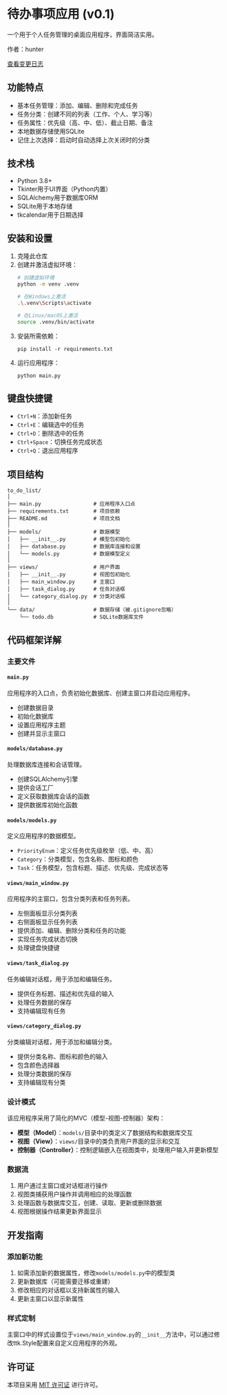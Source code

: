 # 待办事项应用 (v0.1)

一个用于个人任务管理的桌面应用程序，界面简洁实用。

作者：hunter

[查看变更日志](CHANGELOG.md)

## 功能特点

- 基本任务管理：添加、编辑、删除和完成任务
- 任务分类：创建不同的列表（工作、个人、学习等）
- 任务属性：优先级（高、中、低）、截止日期、备注
- 本地数据存储使用SQLite
- 记住上次选择：启动时自动选择上次关闭时的分类

## 技术栈

- Python 3.8+
- Tkinter用于UI界面（Python内置）
- SQLAlchemy用于数据库ORM
- SQLite用于本地存储
- tkcalendar用于日期选择

## 安装和设置

1. 克隆此仓库
2. 创建并激活虚拟环境：
   ```bash
   # 创建虚拟环境
   python -m venv .venv
   
   # 在Windows上激活
   .\.venv\Scripts\activate
   
   # 在Linux/macOS上激活
   source .venv/bin/activate
   ```
3. 安装所需依赖：
   ```
   pip install -r requirements.txt
   ```
4. 运行应用程序：
   ```
   python main.py
   ```

## 键盘快捷键

- `Ctrl+N`：添加新任务
- `Ctrl+E`：编辑选中的任务
- `Ctrl+D`：删除选中的任务
- `Ctrl+Space`：切换任务完成状态
- `Ctrl+Q`：退出应用程序

## 项目结构

```
to_do_list/
│
├── main.py                 # 应用程序入口点
├── requirements.txt        # 项目依赖
├── README.md               # 项目文档
│
├── models/                 # 数据模型
│   ├── __init__.py         # 模型包初始化
│   ├── database.py         # 数据库连接和设置
│   └── models.py           # 数据模型定义
│
├── views/                  # 用户界面
│   ├── __init__.py         # 视图包初始化
│   ├── main_window.py      # 主窗口
│   ├── task_dialog.py      # 任务对话框
│   └── category_dialog.py  # 分类对话框
│
└── data/                   # 数据存储（被.gitignore忽略）
    └── todo.db             # SQLite数据库文件
```

## 代码框架详解

### 主要文件

#### `main.py`
应用程序的入口点，负责初始化数据库、创建主窗口并启动应用程序。
- 创建数据目录
- 初始化数据库
- 设置应用程序主题
- 创建并显示主窗口

#### `models/database.py`
处理数据库连接和会话管理。
- 创建SQLAlchemy引擎
- 提供会话工厂
- 定义获取数据库会话的函数
- 提供数据库初始化函数

#### `models/models.py`
定义应用程序的数据模型。
- `PriorityEnum`：定义任务优先级枚举（低、中、高）
- `Category`：分类模型，包含名称、图标和颜色
- `Task`：任务模型，包含标题、描述、优先级、完成状态等

#### `views/main_window.py`
应用程序的主窗口，包含分类列表和任务列表。
- 左侧面板显示分类列表
- 右侧面板显示任务列表
- 提供添加、编辑、删除分类和任务的功能
- 实现任务完成状态切换
- 处理键盘快捷键

#### `views/task_dialog.py`
任务编辑对话框，用于添加和编辑任务。
- 提供任务标题、描述和优先级的输入
- 处理任务数据的保存
- 支持编辑现有任务

#### `views/category_dialog.py`
分类编辑对话框，用于添加和编辑分类。
- 提供分类名称、图标和颜色的输入
- 包含颜色选择器
- 处理分类数据的保存
- 支持编辑现有分类

### 设计模式

该应用程序采用了简化的MVC（模型-视图-控制器）架构：
- **模型（Model）**：`models/`目录中的类定义了数据结构和数据库交互
- **视图（View）**：`views/`目录中的类负责用户界面的显示和交互
- **控制器（Controller）**：控制逻辑嵌入在视图类中，处理用户输入并更新模型

### 数据流

1. 用户通过主窗口或对话框进行操作
2. 视图类捕获用户操作并调用相应的处理函数
3. 处理函数与数据库交互，创建、读取、更新或删除数据
4. 视图根据操作结果更新界面显示

## 开发指南

### 添加新功能

1. 如需添加新的数据属性，修改`models/models.py`中的模型类
2. 更新数据库（可能需要迁移或重建）
3. 修改相应的对话框以支持新属性的输入
4. 更新主窗口以显示新属性

### 样式定制

主窗口中的样式设置位于`views/main_window.py`的`__init__`方法中，可以通过修改ttk.Style配置来自定义应用程序的外观。

## 许可证

本项目采用 [MIT 许可证](LICENSE) 进行许可。 